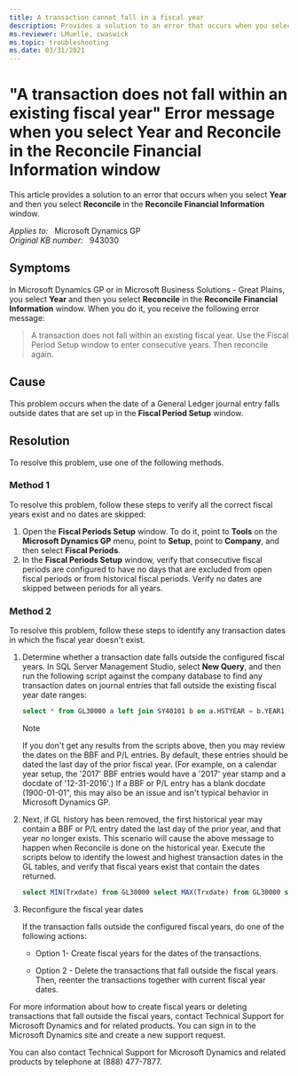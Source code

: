 ```yaml
---
title: A transaction cannot fall in a fiscal year
description: Provides a solution to an error that occurs when you select Year and Reconcile in the Reconcile Financial Information window.
ms.reviewer: LMuelle, cwaswick
ms.topic: troubleshooting
ms.date: 03/31/2021
---
```

# "A transaction does not fall within an existing fiscal year" Error message when you select Year and Reconcile in the Reconcile Financial Information window

This article provides a solution to an error that occurs when you select **Year** and then you select **Reconcile** in the **Reconcile Financial Information** window.

_Applies to:_ &nbsp; Microsoft Dynamics GP  
_Original KB number:_ &nbsp; 943030

## Symptoms

In Microsoft Dynamics GP or in Microsoft Business Solutions - Great Plains, you select **Year** and then you select **Reconcile** in the **Reconcile Financial Information** window. When you do it, you receive the following error message:

> A transaction does not fall within an existing fiscal year. Use the Fiscal Period Setup window to enter consecutive years. Then reconcile again.

## Cause

This problem occurs when the date of a General Ledger journal entry falls outside dates that are set up in the **Fiscal Period Setup** window.

## Resolution

To resolve this problem, use one of the following methods.

### Method 1

To resolve this problem, follow these steps to verify all the correct fiscal years exist and no dates are skipped:

1. Open the **Fiscal Periods Setup** window. To do it, point to **Tools** on the **Microsoft Dynamics GP** menu, point to **Setup**, point to **Company**, and then select **Fiscal Periods**.
2. In the **Fiscal Periods Setup** window, verify that consecutive fiscal periods are configured to have no days that are excluded from open fiscal periods or from historical fiscal periods. Verify no dates are skipped between periods for all years.

### Method 2

To resolve this problem, follow these steps to identify any transaction dates in which the fiscal year doesn't exist.

1. Determine whether a transaction date falls outside the configured fiscal years. In SQL Server Management Studio, select **New Query**, and then run the following script against the company database to find any transaction dates on journal entries that fall outside the existing fiscal year date ranges:

    ```sql
    select * from GL30000 a left join SY40101 b on a.HSTYEAR = b.YEAR1 where a.TRXDATE not between b.FSTFSCDY and b.LSTFSCDY and a.SOURCDOC not in ('BBF','P/L') select * from GL20000 a left join SY40101 b on a.OPENYEAR = b.YEAR1 where a.TRXDATE not between b.FSTFSCDY and b.LSTFSCDY and a.SOURCDOC not in ('BBF','P/L')
    ```

    > [!NOTE]
    > If you don't get any results from the scripts above, then you may review the dates on the BBF and P/L entries.  By default, these entries should be dated the last day of the prior fiscal year. (For example, on a calendar year setup, the '2017' BBF entries would have a '2017' year stamp and a docdate of '12-31-2016'.) If a BBF or P/L entry has a blank docdate (1900-01-01", this may also be an issue and isn't typical behavior in Microsoft Dynamics GP.

1. Next, if GL history has been removed, the first historical year may contain a BBF or P/L entry dated the last day of the prior year, and that year no longer exists. This scenario will cause the above message to happen when Reconcile is done on the historical year. Execute the scripts below to identify the lowest and highest transaction dates in the GL tables, and verify that fiscal years exist that contain the dates returned.

    ```sql
    select MIN(Trxdate) from GL30000 select MAX(Trxdate) from GL30000 select MIN(Trxdate) from GL20000 select MAX(Trxdate) from GL20000
    ```

1. Reconfigure the fiscal year dates

    If the transaction falls outside the configured fiscal years, do one of the following actions:

    - Option 1- Create fiscal years for the dates of the transactions.

    - Option 2 - Delete the transactions that fall outside the fiscal years. Then, reenter the transactions together with current fiscal year dates.

For more information about how to create fiscal years or deleting transactions that fall outside the fiscal years, contact Technical Support for Microsoft Dynamics and for related products. You can sign in to the Microsoft Dynamics site and create a new support request.

You can also contact Technical Support for Microsoft Dynamics and related products by telephone at (888) 477-7877.
